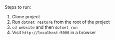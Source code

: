 Steps to run:

1. Clone project
2. Run `dotnet restore` from the root of the project
3. `cd website` and then `dotnet run`
4. Visit `http://localhost:5000` in a browser
